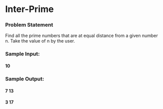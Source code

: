 # Inter-Prime
### Problem Statement 
Find all the prime numbers that are at equal distance from a given number n. Take the value of n by the user.

### Sample Input:
#### 10
### Sample Output:
#### 7 13
#### 3 17
